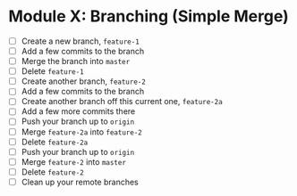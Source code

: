 # Module X: Branching (Simple Merge)

- [ ] Create a new branch, `feature-1`
- [ ] Add a few commits to the branch
- [ ] Merge the branch into `master`
- [ ] Delete `feature-1`
- [ ] Create another branch, `feature-2`
- [ ] Add a few commits to the branch
- [ ] Create another branch off this current one, `feature-2a`
- [ ] Add a few more commits there
- [ ] Push your branch up to `origin`
- [ ] Merge `feature-2a` into `feature-2` 
- [ ] Delete `feature-2a`
- [ ] Push your branch up to `origin`
- [ ] Merge `feature-2` into `master`
- [ ] Delete `feature-2`
- [ ] Clean up your remote branches
